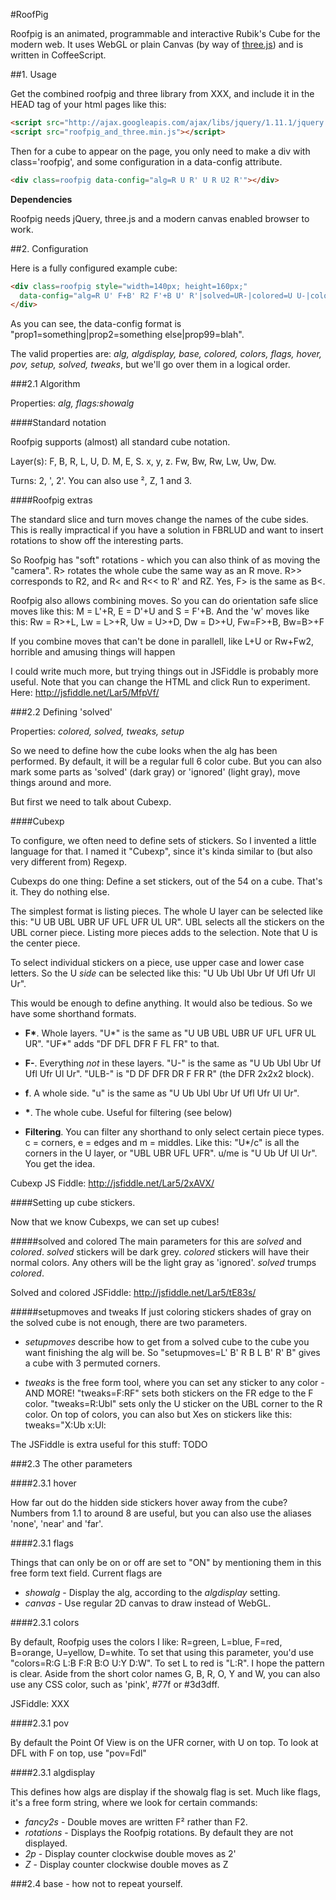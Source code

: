 #RoofPig

Roofpig is an animated, programmable and interactive Rubik's Cube for the modern web. It uses WebGL or plain Canvas (by way of [three.js](http://threejs.org/)) and is written in CoffeeScript.

##1. Usage

Get the combined roofpig and three library from XXX, and include it in the HEAD tag of your html pages like this:

```html
<script src="http://ajax.googleapis.com/ajax/libs/jquery/1.11.1/jquery.min.js"></script>
<script src="roofpig_and_three.min.js"></script>
```

Then for a cube to appear on the page, you only need to make a div with class='roofpig', and some configuration in a data-config attribute.

```html
<div class=roofpig data-config="alg=R U R' U R U2 R'"></div>
```

**Dependencies**

Roofpig needs jQuery, three.js and a modern canvas enabled browser to work.


##2. Configuration

Here is a fully configured example cube:

```html
<div class=roofpig style="width=140px; height=160px;"
  data-config="alg=R U' F+B' R2 F'+B U' R'|solved=UR-|colored=U U-|colors=F:B B:G U:R D:O R:W L:Y">
</div>
```

As you can see, the data-config format is "prop1=something|prop2=something else|prop99=blah".

The valid properties are: *alg, algdisplay, base, colored, colors, flags, hover, pov, setup, solved, tweaks*, but we'll go over them in a logical order.

###2.1 Algorithm

Properties: *alg, flags:showalg*

####Standard notation

Roofpig supports (almost) all standard cube notation. 

Layer(s): F, B, R, L, U, D. M, E, S. x, y, z. Fw, Bw, Rw, Lw, Uw, Dw.

Turns: 2, ', 2'. You can also use ², Z, 1 and 3.


####Roofpig extras

The standard slice and turn moves change the names of the cube sides. This is really impractical if you have a solution in FBRLUD and want to insert rotations to show off the interesting parts.

So Roofpig has "soft" rotations - which you can also think of as moving the "camera". R> rotates the whole cube the same way as an R move. R>> corresponds to R2, and R< and R<< to R' and RZ. Yes, F> is the same as B<.

Roofpig also allows combining moves. So you can do orientation safe slice moves like this: M = L'+R, E = D'+U and S = F'+B. And the 'w' moves like this: Rw = R>+L, Lw = L>+R, Uw = U>+D, Dw = D>+U, Fw=F>+B, Bw=B>+F

If you combine moves that can't be done in parallell, like L+U or Rw+Fw2, horrible and amusing things will happen

I could write much more, but trying things out in JSFiddle is probably more useful. Note that you can change the HTML and click Run to experiment. Here: http://jsfiddle.net/Lar5/MfpVf/

###2.2 Defining 'solved'

Properties: *colored, solved, tweaks, setup*

So we need to define how the cube looks when the alg has been performed. By default, it will be a regular full 6 color cube. But you can also mark some parts as 'solved' (dark gray) or 'ignored' (light gray), move things around and more.

But first we need to talk about Cubexp.

####Cubexp

To configure, we often need to define sets of stickers. So I invented a little language for that. I named it "Cubexp", since it's kinda similar to (but also very different from) Regexp.

Cubexps do one thing: Define a set stickers, out of the 54 on a cube. That's it. They do nothing else.

The simplest format is listing pieces. The whole U layer can be selected like this: "U UB UBL UBR UF UFL UFR UL UR". UBL selects all the stickers on the UBL corner piece. Listing more pieces adds to the selection. Note that U is the center piece.

To select individual stickers on a piece, use upper case and lower case letters. So the U *side* can be selected like this: "U Ub Ubl Ubr Uf Ufl Ufr Ul Ur".

This would be enough to define anything. It would also be tedious. So we have some shorthand formats.

- __F*__. Whole layers. "U*" is the same as "U UB UBL UBR UF UFL UFR UL UR". "UF*" adds "DF DFL DFR F FL FR" to that.

- __F-__. Everything *not* in these layers. "U-" is the same as "U Ub Ubl Ubr Uf Ufl Ufr Ul Ur". "ULB-" is "D DF DFR DR F FR R" (the DFR 2x2x2 block).

- __f__. A whole side. "u" is the same as "U Ub Ubl Ubr Uf Ufl Ufr Ul Ur".

- __*__. The whole cube. Useful for filtering (see below)

- __Filtering__. You can filter any shorthand to only select certain piece types. c = corners, e = edges and m = middles. Like this: "U*/c" is all the corners in the U layer, or "UBL UBR UFL UFR". u/me is "U Ub Uf Ul Ur". You get the idea.

Cubexp JS Fiddle: http://jsfiddle.net/Lar5/2xAVX/


####Setting up cube stickers.

Now that we know Cubexps, we can set up cubes!

#####solved and colored
The main parameters for this are *solved* and *colored*. *solved* stickers will be dark grey. *colored* stickers will have their normal colors. Any others will be the light gray as 'ignored'. *solved* trumps *colored*.

Solved and colored JSFiddle: http://jsfiddle.net/Lar5/tE83s/

#####setupmoves and tweaks
If just coloring stickers shades of gray on the solved cube is not enough, there are two parameters.

- *setupmoves* describe how to get from a solved cube to the cube you want finishing the alg will be. So "setupmoves=L' B' R B L B' R' B" gives a cube with 3 permuted corners.

- *tweaks* is the free form tool, where you can set any sticker to any color - AND MORE! "tweaks=F:RF" sets both stickers on the FR edge to the F color. "tweaks=R:Ubl" sets only the U sticker on the UBL corner to the R color. On top of colors, you can also but Xes on stickers like this: tweaks="X:Ub x:Ul:

The JSFiddle is extra useful for this stuff: TODO

###2.3 The other parameters

####2.3.1 hover

How far out do the hidden side stickers hover away from the cube? Numbers from 1.1 to around 8 are useful, but you can also use the aliases 'none', 'near' and 'far'.

####2.3.1 flags

Things that can only be on or off are set to "ON" by mentioning them in this free form text field. Current flags are 
- *showalg* - Display the alg, according to the *algdisplay* setting.
- *canvas* - Use regular 2D canvas to draw instead of WebGL.

####2.3.1 colors

By default, Roofpig uses the colors I like: R=green, L=blue, F=red, B=orange, U=yellow, D=white. To set that using this parameter, you'd use "colors=R:G L:B F:R B:O U:Y D:W". To set L to red is "L:R". I hope the pattern is clear. Aside from the short color names G, B, R, O, Y and W, you can also use any CSS color, such as 'pink', #77f or #3d3dff.

JSFiddle: XXX 


####2.3.1 pov

By default the Point Of View is on the UFR corner, with U on top. To look at DFL with F on top, use "pov=Fdl"

####2.3.1 algdisplay

This defines how algs are display if the showalg flag is set. Much like flags, it's a free form string, where we look for certain commands:
- *fancy2s* - Double moves are written F² rather than F2.
- *rotations* - Displays the Roofpig rotations. By default they are not displayed.
- *2p* - Display counter clockwise double moves as 2'
- *Z* - Display counter clockwise double moves as Z


###2.4 base - how not to repeat yourself.


